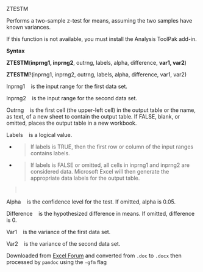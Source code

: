 ZTESTM

Performs a two-sample z-test for means, assuming the two samples have
known variances.

If this function is not available, you must install the Analysis ToolPak
add-in.

**Syntax**

**ZTESTM**(**inprng1, inprng2**, outrng, labels, alpha, difference,
**var1, var2**)

**ZTESTM**?(inprng1, inprng2, outrng, labels, alpha, difference, var1,
var2)

Inprng1    is the input range for the first data set.

Inprng2    is the input range for the second data set.

Outrng    is the first cell (the upper-left cell) in the output table or
the name, as text, of a new sheet to contain the output table. If FALSE,
blank, or omitted, places the output table in a new workbook.

Labels    is a logical value.

  - > If labels is TRUE, then the first row or column of the input
    > ranges contains labels.

  - > If labels is FALSE or omitted, all cells in inprng1 and inprng2
    > are considered data. Microsoft Excel will then generate the
    > appropriate data labels for the output table.

>  

Alpha    is the confidence level for the test. If omitted, alpha is
0.05.

Difference    is the hypothesized difference in means. If omitted,
difference is 0.

Var1    is the variance of the first data set.

Var2    is the variance of the second data set.

Downloaded from  [Excel Forum](https://www.excelforum.com/tips-and-tutorials/1170158-xl4-macro-functions.html)
and converted from `.doc` to `.docx` then processed by `pandoc` using the `-gfm` flag
